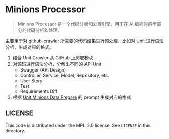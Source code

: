 # Minions Processor 

> Minions Processor 是一个代码分析和处理引擎，用于在 AI 编程的前半部分的代码分析和处理。

主要用于对 [github-crawler](https://github.com/unit-mesh/github-crawler) 所需要的代码结果进行预处理，比如对 Unit 进行语法分析，生成对应的格式。

1. 结合 Unit Crawler 从 GitHub 上爬取模块
2. 对源码进行语法分析，分解出不同的 API Unit
   - Swagger (API Design)
   - Controller, Service, Model, Repository, etc.
   - User Story
   - Test
   - Requirements Diff
3. 根据 [Unit Minions Data Prepare](https://github.com/unit-mesh/minions-data-prepare) 的 prompt 生成对应的格式

## LICENSE

This code is distributed under the MPL 2.0 license. See `LICENSE` in this directory.
